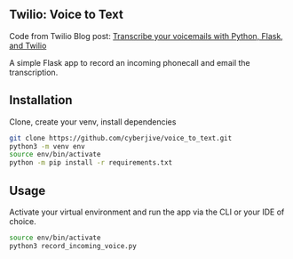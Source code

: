 ## Twilio: Voice to Text

Code from Twilio Blog post: <a href="https://www.twilio.com/blog/transcribe-voicemails-python-flask-twilio">Transcribe your voicemails with Python, Flask, and Twilio</a>

A simple Flask app to record an incoming phonecall and email the transcription.

## Installation

Clone, create your venv, install dependencies

```bash
git clone https://github.com/cyberjive/voice_to_text.git
python3 -m venv env
source env/bin/activate
python -m pip install -r requirements.txt
```

## Usage

Activate your virtual environment and run the app via the CLI or your IDE of choice.


```bash
source env/bin/activate
python3 record_incoming_voice.py
```